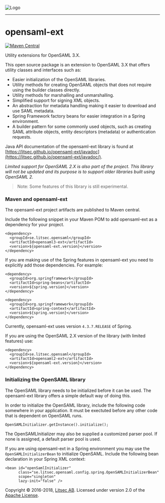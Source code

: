 ![Logo](https://github.com/litsec/opensaml-ext/blob/master/docs/img/litsec-small.png)

------

# opensaml-ext

[![Maven Central](https://maven-badges.herokuapp.com/maven-central/se.litsec.opensaml/opensaml3-ext/badge.svg)](https://maven-badges.herokuapp.com/maven-central/se.litsec.opensaml/opensaml3-ext)

Utility extensions for OpenSAML 3.X.

This open source package is an extension to OpenSAML 3.X that offers utility classes and interfaces such as:

* Easier initialization of the OpenSAML libraries.
* Utility methods for creating OpenSAML objects that does not require using the builder classes directly.
* Utility methods for marshalling and unmarshalling.
* Simplified support for signing XML objects.
* An abstraction for metadata handling making it easier to download and use SAML metadata.
* Spring Framework factory beans for easier integration in a Spring environment.
* A builder pattern for some commonly used objects, such as creating SAML attribute objects, entity descriptors (metadata) or authentication requests.

Java API documentation of the opensaml-ext library is found at [https://litsec.github.io/opensaml-ext/javadoc](https://litsec.github.io/opensaml-ext/javadoc/).

*Limited support for OpenSAML 2.X is also part of the project. This library will not be updated and its purpose is to support older libraries built using OpenSAML 2.*

> Note: Some features of this library is still experimental.

### Maven and opensaml-ext

The opensaml-ext project artifacts are published to Maven central.

Include the following snippet in your Maven POM to add opensaml-ext as a dependency for your project.

```
<dependency>
  <groupId>se.litsec.opensaml</groupId>
  <artifactId>opensaml3-ext</artifactId>
  <version>${opensaml-ext.version}</version>
</dependency>
```

If you are making use of the Spring features in opensaml-ext you need to explicitly add those dependencies. For example:

```
<dependency>
  <groupId>org.springframework</groupId>
  <artifactId>spring-beans</artifactId>
  <version>${spring.version}</version>
</dependency>

<dependency>
  <groupId>org.springframework</groupId>
  <artifactId>spring-context</artifactId>
  <version>${spring.version}</version>
</dependency>
```

Currently, opensaml-ext uses version `4.3.7.RELEASE` of Spring.

If you are using the OpenSAML 2.X version of the library (with limited features) use:

```
<dependency>
  <groupId>se.litsec.opensaml</groupId>
  <artifactId>opensaml2-ext</artifactId>
  <version>${opensaml-ext.version}</version>
</dependency>
```
### Initializing the OpenSAML library

The OpenSAML library needs to be initialized before it can be used. The opensaml-ext library offers a simple default way of doing this.

In order to initialize the OpenSAML library, include the following code somewhere in your application. It must be exectuted before any other code that is dependent on OpenSAML runs.

```
OpenSAMLInitializer.getInstance().initialize();
```

The OpenSAMLInitializer may also be supplied a customized parser pool. If none is assigned, a default parser pool is used.

If you are using opensaml-ext in a Spring environment you may use the `OpenSAMLInitializerBean` to initialize OpenSAML. Include the following bean declaration in your Spring XML context:

```
<bean id="openSamlInitializer" 
      class="se.litsec.opensaml.config.spring.OpenSAMLInitializerBean" 
      scope="singleton" 
      lazy-init="false" />
```


Copyright &copy; 2016-2018, [Litsec AB](http://www.litsec.se). Licensed under version 2.0 of the [Apache License](http://www.apache.org/licenses/LICENSE-2.0).



